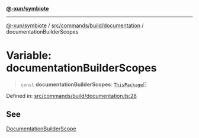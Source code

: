 [**@-xun/symbiote**](../../../../../README.md)

***

[@-xun/symbiote](../../../../../README.md) / [src/commands/build/documentation](../README.md) / documentationBuilderScopes

# Variable: documentationBuilderScopes

> `const` **documentationBuilderScopes**: [`ThisPackage`](../../../../configure/enumerations/ThisPackageGlobalScope.md#thispackage)[]

Defined in: [src/commands/build/documentation.ts:28](https://github.com/Xunnamius/symbiote/blob/9de5a7b290875af95f8ef5a319559df825226df8/src/commands/build/documentation.ts#L28)

## See

[DocumentationBuilderScope](../../../../configure/enumerations/ThisPackageGlobalScope.md)
